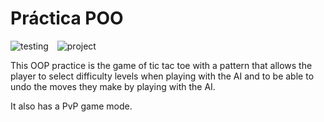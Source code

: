 # Práctica POO

<div>
    <img src="https://img.shields.io/badge/testing-passed-green?logo=junit5" alt="testing" style="display: inline-block; margin-right: 10px;">
    <img src="https://img.shields.io/badge/project-finished-green?logo=apachemaven" alt="project" style="display: inline-block; margin-right: 10px;">  
</div>

This OOP practice is the game of tic tac toe with a pattern that allows the player to select difficulty levels when playing with the AI and to be able to undo the moves they make by playing with the AI. 

It also has a PvP game mode. 
